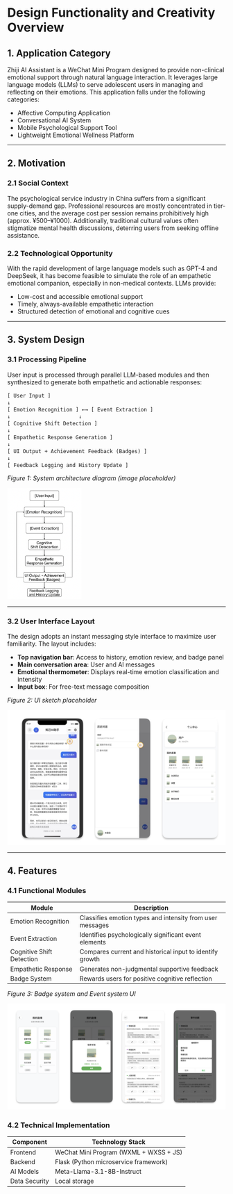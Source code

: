 # Design Functionality and Creativity Overview

## 1. Application Category

Zhiji AI Assistant is a WeChat Mini Program designed to provide non-clinical emotional support through natural language interaction. It leverages large language models (LLMs) to serve adolescent users in managing and reflecting on their emotions. This application falls under the following categories:

- Affective Computing Application  
- Conversational AI System  
- Mobile Psychological Support Tool  
- Lightweight Emotional Wellness Platform

---

## 2. Motivation

### 2.1 Social Context

The psychological service industry in China suffers from a significant supply-demand gap. Professional resources are mostly concentrated in tier-one cities, and the average cost per session remains prohibitively high (approx. ¥500–¥1000). Additionally, traditional cultural values often stigmatize mental health discussions, deterring users from seeking offline assistance.

### 2.2 Technological Opportunity

With the rapid development of large language models such as GPT-4 and DeepSeek, it has become feasible to simulate the role of an empathetic emotional companion, especially in non-medical contexts. LLMs provide:

- Low-cost and accessible emotional support
- Timely, always-available empathetic interaction
- Structured detection of emotional and cognitive cues

---

## 3. System Design

### 3.1 Processing Pipeline

User input is processed through parallel LLM-based modules and then synthesized to generate both empathetic and actionable responses:

```
[ User Input ]
↓
[ Emotion Recognition ] ←→ [ Event Extraction ]
↓                      ↓
[ Cognitive Shift Detection ]
↓
[ Empathetic Response Generation ]
↓
[ UI Output + Achievement Feedback (Badges) ]
↓
[ Feedback Logging and History Update ]
```



 *Figure 1: System architecture diagram (image placeholder)* 

<img src="./images/system_architecture.png" alt="System Architecture" style="zoom: 25%;" />

---

### 3.2 User Interface Layout

The design adopts an instant messaging style interface to maximize user familiarity. The layout includes:

- **Top navigation bar**: Access to history, emotion review, and badge panel
- **Main conversation area**: User and AI messages
- **Emotional thermometer**: Displays real-time emotion classification and intensity
- **Input box**: For free-text message composition

 *Figure 2: UI sketch placeholder* 

<img src="./images/ui_chat_screen.png" alt="Chat UI Mockup" style="zoom:50%;" />

---

## 4. Features

### 4.1 Functional Modules

| Module                    | Description                                               |
| ------------------------- | --------------------------------------------------------- |
| Emotion Recognition       | Classifies emotion types and intensity from user messages |
| Event Extraction          | Identifies psychologically significant event elements     |
| Cognitive Shift Detection | Compares current and historical input to identify growth  |
| Empathetic Response       | Generates non-judgmental supportive feedback              |
| Badge System              | Rewards users for positive cognitive reflection           |

*Figure 3: Badge system and Event system UI* 

![Badge UI](./images/medal_event_system.png)

### 4.2 Technical Implementation

| Component     | Technology Stack                       |
| ------------- | -------------------------------------- |
| Frontend      | WeChat Mini Program (WXML + WXSS + JS) |
| Backend       | Flask (Python microservice framework)  |
| AI Models     | Meta-Llama-3.1-8B-Instruct             |
| Data Security | Local storage                          |











